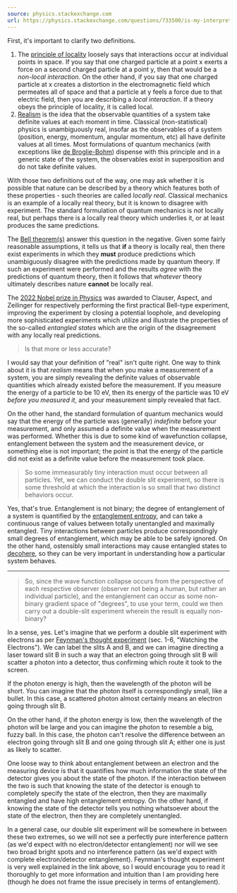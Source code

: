 ```yaml
---
source: physics.stackexchange.com
url: https://physics.stackexchange.com/questions/733500/is-my-interpretation-of-the-underlying-idea-behind-this-2022-nobel-prize-story
---
```


First, it's important to clarify two definitions.

1.  The [principle of locality](https://en.wikipedia.org/wiki/Principle_of_locality) loosely says that interactions occur at individual points in space. If you say that one charged particle at a point x exerts a force on a second charged particle at a point y, then that would be a _non-local interaction_. On the other hand, if you say that one charged particle at x creates a distortion in the electromagnetic field which permeates all of space and that a particle at y feels a force due to that electric field, then you are describing a _local interaction_. If a theory obeys the principle of locality, it is called local.
2.  [Realism](https://en.wikipedia.org/wiki/Principle_of_locality#Local_realism) is the idea that the observable quantities of a system take definite values at each moment in time. Classical (non-statistical) physics is unambiguously real, insofar as the observables of a system (position, energy, momentum, angular momentum, etc) all have definite values at all times. Most formulations of quantum mechanics (with exceptions like [de Broglie-Bohm](https://en.wikipedia.org/wiki/De_Broglie%E2%80%93Bohm_theory)) dispense with this principle and in a generic state of the system, the observables exist in superposition and do not take definite values.

With those two definitions out of the way, one may ask whether it is possible that nature can be described by a theory which features both of these properties - such theories are called _locally real_. Classical mechanics is an example of a locally real theory, but it is known to disagree with experiment. The standard formulation of quantum mechanics is _not_ locally real, but perhaps there is a locally real theory which underlies it, or at least produces the same predictions.

The [Bell theorem(s)](https://en.wikipedia.org/wiki/Bell%27s_theorem) answer this question in the negative. Given some fairly reasonable assumptions, it tells us that **if** a theory is locally real, then there exist experiments in which they **must** produce predictions which unambiguously disagree with the predictions made by quantum theory. If such an experiment were performed and the results _agree_ with the predictions of quantum theory, then it follows that _whatever_ theory ultimately describes nature **cannot** be locally real.

The [2022 Nobel prize in Physics](https://www.nobelprize.org/prizes/physics/2022/press-release/) was awarded to Clauser, Aspect, and Zeilinger for respectively performing the first practical Bell-type experiment, improving the experiment by closing a potential loophole, and developing more sophisticated experiments which utilize and illustrate the properties of the so-called _entangled states_ which are the origin of the disagreement with any locally real predictions.

> Is that more or less accurate?

I would say that your definition of "real" isn't quite right. One way to think about it is that _realism_ means that when you make a measurement of a system, you are simply revealing the definite values of observable quantities which already existed before the measurement. If you measure the energy of a particle to be 10 eV, then its energy of the particle was 10 eV _before you measured it_, and your measurement simply revealed that fact.

On the other hand, the standard formulation of quantum mechanics would say that the energy of the particle was (generally) _indefinite_ before your measurement, and only assumed a definite value when the measurement was performed. Whether this is due to some kind of wavefunction collapse, entanglement between the system and the measurement device, or something else is not important; the point is that the energy of the particle did not exist as a definite value before the measurement took place.

> So some immeasurably tiny interaction must occur between all particles. Yet, we can conduct the double slit experiment, so there is some threshold at which the interaction is so small that two distinct behaviors occur.

Yes, that's true. Entanglement is not binary; the degree of entanglement of a system is quantified by the [entanglement entropy](https://en.wikipedia.org/wiki/Entropy_of_entanglement), and can take a continuous range of values between totally unentangled and maximally entangled. Tiny interactions between particles produce correspondingly small degrees of entanglement, which may be able to be safely ignored. On the other hand, ostensibly small interactions may cause entangled states to [decohere](https://en.wikipedia.org/wiki/Quantum_decoherence), so they can be very important in understanding how a particular system behaves.

---

> So, since the wave function collapse occurs from the perspective of each respective observer (observer not being a human, but rather an individual particle), and the entanglement can occur as some non-binary gradient space of "degrees", to use your term, could we then carry out a double-slit experiment wherein the result is equally non-binary?

In a sense, yes. Let's imagine that we perform a double slit experiment with electrons as per [Feynman's thought experiment](https://www.feynmanlectures.caltech.edu/III_01.html) (sec. 1-6, "Watching the Electrons"). We can label the slits A and B, and we can imagine directing a laser toward slit B in such a way that an electron going through slit B will scatter a photon into a detector, thus confirming which route it took to the screen.

If the photon energy is high, then the wavelength of the photon will be short. You can imagine that the photon itself is correspondingly small, like a bullet. In this case, a scattered photon almost certainly means an electron going through slit B.

On the other hand, if the photon energy is low, then the wavelength of the photon will be large and you can imagine the photon to resemble a big, fuzzy ball. In this case, the photon can't resolve the difference between an electron going through slit B and one going through slit A; either one is just as likely to scatter.

One loose way to think about entanglement between an electron and the measuring device is that it quantifies how much information the state of the detector gives you about the state of the photon. If the interaction between the two is such that knowing the state of the detector is enough to completely specify the state of the electron, then they are maximally entangled and have high entanglement entropy. On the other hand, if knowing the state of the detector tells you nothing whatsoever about the state of the electron, then they are completely unentangled.

In a general case, our double slit experiment will be somewhere in between these two extremes, so we will not see a perfectly pure interference pattern (as we'd expect with no electron/detector entanglement) nor will we see two broad bright spots and no interference pattern (as we'd expect with complete electron/detector entanglement). Feynman's thought experiment is very well explained in the link above, so I would encourage you to read it thoroughly to get more information and intuition than I am providing here (though he does not frame the issue precisely in terms of entanglement).
